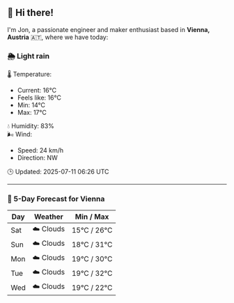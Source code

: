 ## 👋 Hi there!

I'm Jon, a passionate engineer and maker enthusiast based in **Vienna, Austria** 🇦🇹, where we have today:

### 🌦️ Light rain 

🌡️ Temperature: 
* Current: 16°C
* Feels like: 16°C
* Min: 14°C 
* Max: 17°C  

💧 Humidity: 83%  
🌬️ Wind: 
* Speed: 24 km/h 
* Direction: NW  

🕒 Updated: 2025-07-11 06:26 UTC

---

### 📅 5-Day Forecast for Vienna

| Day | Weather | Min / Max |
|-----|---------|------------|
| Sat | ☁️ Clouds | 15°C / 26°C |
| Sun | ☁️ Clouds | 18°C / 31°C |
| Mon | ☁️ Clouds | 19°C / 30°C |
| Tue | ☁️ Clouds | 19°C / 32°C |
| Wed | ☁️ Clouds | 19°C / 22°C |
